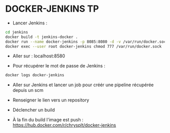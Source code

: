 # DOCKER-JENKINS TP

- Lancer Jenkins :

``` bash
cd jenkins
docker build -t jenkins-docker .
docker run --name docker-jenkins -p 8085:8080 -d -v /var/run/docker.sock:/var/run/docker.sock jenkins-docker
docker exec --user root docker-jenkins chmod 777 /var/run/docker.sock
```

- Aller sur : localhost:8580

- Pour récupérer le mot de passe de Jenkins :

``` bash
docker logs docker-jenkins
```

- Aller sur Jenkins et lancer un job pour créér une pipeline récupérée depuis un scm

- Renseigner le lien vers un repository

- Déclencher un build

- À la fin du build l'image est push :
https://hub.docker.com/r/chrysplt/docker-jenkins